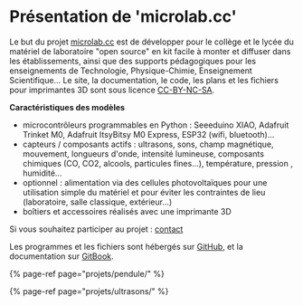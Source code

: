 # Présentation de 'microlab.cc'

Le but du projet [microlab.cc](https://www.microlab.cc) est de développer pour le collège et le lycée du matériel de laboratoire "open source" en kit facile à monter et diffuser dans les établissements, ainsi  que des supports pédagogiques pour les enseignements de Technologie, Physique-Chimie, Enseignement Scientifique... Le site, la documentation, le code, les plans et les fichiers pour imprimantes 3D sont sous licence [CC-BY-NC-SA](http://creativecommons.org/licenses/by-nc-sa/4.0/).

**Caractéristiques des modèles**

* microcontrôleurs programmables en Python : Seeeduino XIAO, Adafruit Trinket M0, Adafruit ItsyBitsy M0 Express, ESP32 \(wifi, bluetooth\)...
* capteurs / composants actifs : ultrasons, sons, champ magnétique, mouvement, longueurs d'onde, intensité lumineuse, composants chimiques \(CO, CO2, alcools, particules fines...\), température, pression , humidité...
* optionnel : alimentation via des cellules photovoltaïques pour une utilisation simple du matériel et pour éviter les contraintes de lieu \(laboratoire, salle classique, extérieur...\)
* boîtiers et accessoires réalisés avec une imprimante 3D

Si vous souhaitez participer au projet : [contact](mailto:contact@microlab.cc)

Les programmes et les fichiers sont hébergés sur [GitHub](https://github.com/microlabdotcc), et la documentation sur [GitBook](https://docs.microlab.cc).

{% page-ref page="projets/pendule/" %}

{% page-ref page="projets/ultrasons/" %}









